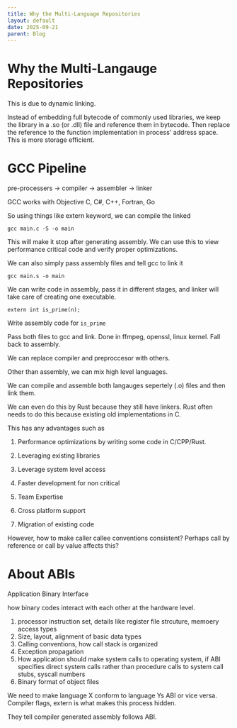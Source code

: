 ```yaml
---
title: Why the Multi-Language Repositories
layout: default   
date: 2025-09-21
parent: Blog
---
```

# Why the Multi-Langauge Repositories
This is due to dynamic linking.

Instead of embedding full bytecode of commonly used libraries, we keep the library in a .so (or .dll) file and reference them in bytecode. Then replace the reference to the function implementation in process' address space. This is more storage efficient.
 

# GCC Pipeline
pre-processers -> compiler -> assembler -> linker

GCC works with Objective C, C#, C++, Fortran, Go

So using things like extern keyword, we can compile the linked

```
gcc main.c -S -o main
```
This will make it stop after generating assembly. We can use this to view performance critical code and verify proper optimizations. 

 We can  also simply pass assembly files and tell gcc to link it

 ```
 gcc main.s -o main
 ```
We can write code in assembly, pass it in different stages, and linker will take care of creating one executable.

```
extern int is_prime(n);
```

Write assembly code for ```is_prime```


Pass both files to gcc and link.
Done in ffmpeg, openssl, linux kernel. Fall back to assembly.


We can replace compiler and preproccesor with others. 

Other than assembly, we can mix high level languages.

We can compile and assemble  both langauges sepertely (.o) files and then link them.

We can even do this by Rust because they still have linkers. Rust often needs to do this because existing old implementations in C.

This has any advantages such as 
1. Performance optimizations by writing some code in C/CPP/Rust.

2. Leveraging existing libraries

3. Leverage system level access
4. Faster development for non critical
5. Team Expertise
6. Cross platform support
7. Migration of existing code 



However, how to make caller callee conventions consistent? Perhaps call by reference or call by value affects this?


# About ABIs
Application Binary Interface

how binary codes interact with each other at the hardware level.

1. processor instruction set, details like register file strcuture, memoery access types
2. Size, layout, alignment of basic data types
3. Calling conventions, how call stack is organized
4. Exception propagation
5. How application should make system calls to operating system, if ABI specifies direct system calls rather than procedure calls to system call stubs, syscall numbers
6. Binary format of object files

We need to make language X conform to language Ys ABI or vice versa. 
Compiler flags, extern is what makes this process hidden. 

They tell compiler generated assembly follows ABI.
